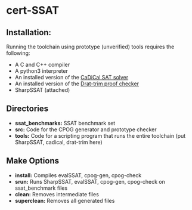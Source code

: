 # cert-SSAT 

## Installation:

Running the toolchain using prototype (unverified) tools requires the following:

* A C and C++ compiler
* A python3 interpreter
* An installed version of the [CaDiCal SAT solver](https://github.com/arminbiere/cadical)
* An installed version of the [Drat-trim proof checker](https://github.com/marijnheule/drat-trim)
* SharpSSAT (attached)

## Directories

* **ssat_benchmarks:**
    SSAT benchmark set
* **src:**
    Code for the CPOG generator and prototype checker
* **tools:**
    Code for a scripting program that runs the entire toolchain (put SharpSSAT, cadical, drat-trim here)

## Make Options

* **install:**
    Compiles evalSSAT, cpog-gen, cpog-check
* **srun:**
    Runs SharpSSAT, evalSSAT, cpog-gen, cpog-check on ssat_benchmark files
* **clean:**
    Removes intermediate files
* **superclean:**
    Removes all generated files
